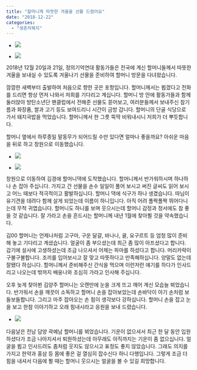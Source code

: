 ```yaml
---
title: "할머니께 따뜻한 겨울을 선물 드렸어요"
date: "2018-12-22"
categories: 
  - "생존자복지"
---
```


- ![](https://r2.womenandwar.net/2018/12/48378214_2348767528497994_6617397361536663552_n-2.jpg)
    
- ![](https://r2.womenandwar.net/2018/12/48393351_2348675635173850_2896160189302439936_n-1-3.jpg)
    

2018년 12월 20일과 21일, 정의기억연대 활동가들은 전국에 계신 할머니들께서 따뜻한 겨울을 보내실 수 있도록 겨울나기 선물을 준비하여 할머니 방문을 다녀왔습니다.

깜깜한 새벽부터 출발하여 처음으로 향한 곳은 포항입니다. 할머니께서는 뵙겠다고 전화를 드리면 항상 먼저 나와서 저희를 기다리고 계십니다. 할머니 방 안에 활동가들과 함께 둘러앉아 방탄소년단 팬클럽에서 전해준 선물도 뜯어보고, 여러분들께서 보내주신 참기름과 화장품, 쌀과 고기 등도 보여드리니 시간이 금방 갑니다. 할머니의 단골 식당으로 가서 돼지국밥을 먹었습니다. 할머니께서 한 그릇 뚝딱 비워내시니 저희가 더 뿌듯합니다.

할머니 옆에서 하루종일 말동무가 되어드릴 수만 있다면 얼마나 좋을까요? 아쉬운 마음을 뒤로 하고 창원으로 이동했습니다.

- ![](https://r2.womenandwar.net/2018/12/48394820_2348767288498018_8072847385992101888_n.jpg)
    
- ![](https://r2.womenandwar.net/2018/12/48418740_2348767408498006_5377874945281884160_n.jpg)
    

창원으로 이동하여 김경애 할머니댁에 도착했습니다. 할머니께서 반가워하시며 하나하나 손 잡아 주십니다. 가지고 간 선물을 손수 일일이 풀어 보시고 써진 글씨도 읽어 보시고 어느 때보다 적극적이고 활발하십니다. 할머니 댁에 식구가 하나 생겼습니다. 따님이 유기견을 데려다 함께 살게 되었는데 이름이 하니입니다. 아직 어려 폴짝폴짝 뛰어다니는데 무척 귀엽습니다. 할머니도 하니를 보며 웃으시는데 할머니 감정과 정서에도 참 좋을 것 같습니다. 잘 가라고 손을 흔드시는 할머니께 내년 1월에 찾아뵐 것을 약속했습니다.

김00 할머니는 언제나처럼 고구마, 구운 달걀, 바나나, 귤, 요구르트 등 엄청 많이 준비해 놓고 기다리고 계셨습니다. 얼굴이 좀 부으셨는데 최근 좀 많이 아프셨다고 합니다. 감기에 설사에 고생하셨는데 조금 나으셔서 어제는 파마를 하셨다고 합니다. 머리카락이 구불구불합니다. 조끼를 입어보시고 잘 맞고 따뜻하다고 만족해하십니다. 양말도 없는데 잘됐다 하십니다. 할머니께서 준비해주신 간식을 먹으며 이런저런 얘기를 하다가 인사드리고 나오는데 밖까지 배웅나와 조심히 가라고 인사해 주십니다.

오후 늦게 찾아뵌 김양주 할머니는 오랜만에 눈을 크게 뜨고 깨어 계신 모습늘 뵈었습니다. 반가워서 손을 깨끗이 소독하고 할머니 손을 잡아보았는데 손바닥이 아기 손처럼 보들보들합니다. 그리고 마주 잡아오는 손 힘이 생각보다 강하십니다. 할머니 손을 잡고 눈을 보고 한참 이야기하고 오래 힘내시라고 응원을 보내 드렸습니다.

- ![](https://r2.womenandwar.net/2018/12/49114042_2350033828371364_3502824328452374528_n.jpg)
    

다음날은 전남 담양 곽예남 할머니를 뵈었습니다. 기운이 없으셔서 최근 한 달 동안 입원하셨다가 조금 나아지셔서 퇴원하셨는데 아무래도 아직까지는 기운이 좀 없으십니다. 얼굴을 뵙고 인사드려도 좀처럼 웃지도 않으시고 표정도 좋지 않았습니다. 그래도 의지를 가지고 한약과 홍삼 등 몸에 좋은 걸 열심히 잡수신다 하니 다행입니다. 그렇게 조금 더 힘을 내셔서 다음에 뵐 때는 할머니 웃으시는 얼굴을 볼 수 있길 희망합니다.
